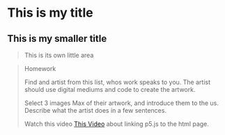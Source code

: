 # This is my title

## This is my smaller title

> This is its own little area

> Homework
> 
> Find and artist from this list, whos work speaks to you. The artist should use digital mediums and code to create the artwork. 
>
> Select 3 images Max  of their artwork, and introduce them to the us. Describe what the artist does in a few sentences.
> 
> Watch this video [This Video](https://www.youtube.com/watch?v=URSH0QpxKo8) about linking p5.js to the html page. 
> 
